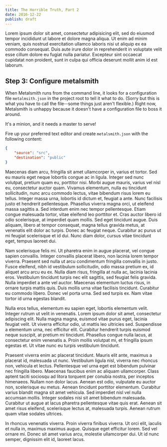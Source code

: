 ```yaml
---
title: The Horrible Truth, Part 2
date: 2016-12-22
publish: draft
---
```

Lorem ipsum dolor sit amet, consectetur adipisicing elit, sed do eiusmod tempor incididunt ut labore et dolore magna aliqua. Ut enim ad minim veniam, quis nostrud exercitation ullamco laboris nisi ut aliquip ex ea commodo consequat. Duis aute irure dolor in reprehenderit in voluptate velit esse cillum dolore eu fugiat nulla pariatur. Excepteur sint occaecat cupidatat non proident, sunt in culpa qui officia deserunt mollit anim id est laborum.

## Step 3: Configure metalsmith

When Metalsmith runs from the command line, it looks for a configuration file `metalmsith.json` in the project root to tell it what to do. (Sorry but this is what you have to call the file--some things just aren't flexible.) Right now, Metalsmith is unhappy because it doesn't have a configuration file to boss it around.

It's a minion, and it needs a master to serve!

Fire up your preferred text editor and create `metalsmith.json` with the following content:

```json
{
    "source": "src",
    "destination": "public"
}
```

Maecenas diam arcu, fringilla sit amet ullamcorper in, varius et tortor. Sed eu mauris eget neque lobortis congue ac in ligula. Integer sed nunc volutpat, pretium quam eu, porttitor nisi. Morbi augue mauris, varius vel nisl eu, consectetur auctor quam. Vivamus elementum, nulla eu tincidunt sollicitudin, nunc arcu commodo lectus, vitae bibendum risus lorem eu tellus. Integer massa urna, lobortis id dictum et, feugiat a ante. Nunc facilisis justo et hendrerit pellentesque. Phasellus viverra magna orci, ut eleifend massa sagittis a. Sed interdum enim nec tempor pellentesque. Etiam congue malesuada tortor, vitae eleifend leo porttitor et. Cras auctor libero id odio scelerisque, at imperdiet quam mollis. Sed eget tincidunt augue. Duis aliquam, libero at tempor consequat, magna tellus gravida metus, at venenatis elit dolor ac turpis. Donec ac feugiat neque. Curabitur ac purus ut mi feugiat scelerisque et id dui. Nunc diam dolor, cursus vitae tincidunt eget, tempus laoreet dui.

Nam scelerisque felis mi. Ut pharetra enim in augue placerat, vel congue sapien convallis. Integer convallis placerat libero, non lacinia lorem tempor viverra. Praesent sed nulla ut arcu condimentum fringilla convallis in justo. Fusce eleifend, nibh id vestibulum sollicitudin, odio massa pretium ex, id aliquet arcu arcu eu ex. Nulla diam risus, fringilla at nulla ac, lacinia lacinia eros. Vestibulum tincidunt turpis nec elit sagittis, sed feugiat felis gravida. Nulla imperdiet a ante vel auctor. Maecenas elementum luctus risus, in ornare turpis mattis quis. Duis mollis urna vitae facilisis tincidunt. Curabitur eu commodo libero. Donec vel porta urna. Sed sed turpis ex. Nam vitae tortor id urna egestas blandit.

Nulla eros tellus, elementum eu sapien eget, lobortis elementum velit. Integer rutrum ut velit in venenatis. Lorem ipsum dolor sit amet, consectetur adipiscing elit. Nulla magna magna, euismod vitae purus eget, lacinia feugiat velit. Ut viverra efficitur odio, ut mattis leo ultricies sed. Suspendisse a elementum urna, nec efficitur elit. Curabitur hendrerit turpis euismod neque suscipit, at pretium mi tincidunt. Phasellus congue nulla lacus, at consectetur enim venenatis a. Proin mollis volutpat mi, et fringilla ipsum egestas et. Ut vitae nunc eu turpis vestibulum tincidunt.

Praesent viverra enim ac placerat tincidunt. Mauris elit ante, maximus a placerat id, malesuada ut nunc. Vestibulum ligula nisl, viverra nec rhoncus non, vehicula et lectus. Pellentesque vel urna eget est bibendum pulvinar nec fringilla libero. Maecenas faucibus enim ac aliquam ullamcorper. Class aptent taciti sociosqu ad litora torquent per conubia nostra, per inceptos himenaeos. Nullam non dolor lacus. Aenean est odio, vulputate eu auctor non, scelerisque eu metus. Aenean tincidunt porttitor elementum. Curabitur varius blandit magna sit amet vehicula. Sed imperdiet nisl vel nulla accumsan mollis. Integer sodales nisi sit amet bibendum malesuada. Curabitur ut augue at lacus pharetra pellentesque vitae quis erat. Aenean sit amet risus eleifend, scelerisque lectus at, malesuada turpis. Aenean rutrum quam vitae sodales ultrices.

In rhoncus venenatis viverra. Proin viverra finibus viverra. Ut orci elit, iaculis et nulla in, maximus maximus augue. Quisque eget efficitur lorem. Sed vel ornare mi. Donec sit amet varius arcu, molestie ullamcorper dui. Ut id nunc semper, dignissim elit id, laoreet lacus.
